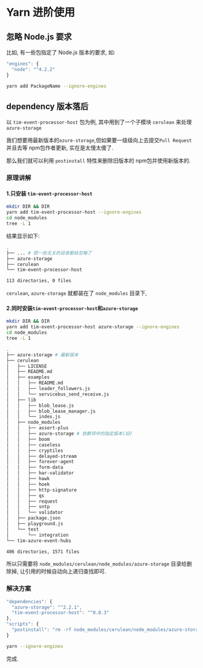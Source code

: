 # Yarn 进阶使用

## 忽略 Node.js 要求

比如, 有一些包指定了 Node.js 版本的要求, 如:

```js
"engines": {
  "node": "^4.2.2"
}
```

```bash
yarn add PackageName --ignore-engines
```

## dependency 版本落后

以 `tim-event-processor-host` 包为例, 其中用到了一个子模块 `cerulean` 来处理 `azure-storage`

我们想要用最新版本的`azure-storage`,但如果要一级级向上去提交`Pull Request`并且去等 npm包作者更新, 实在是太慢太傻了.

那么我们就可以利用 `postinstall` 特性来删除旧版本的 npm包并使用新版本的.

### 原理讲解

#### 1.只安装 `tim-event-processor-host`

```bash
mkdir DIR && DIR
yarn add tim-event-processor-host --ignore-engines
cd node_modules
tree -L 1
```

结果显示如下:

```bash
.
├── ... # 把一些无关的目录都给忽略了
├── azure-storage
├── cerulean
└── tim-event-processor-host

113 directories, 0 files
```

`cerulean`, `azure-storage` 就都装在了 `node_modules` 目录下, 

#### 2.同时安装`tim-event-processor-host`和`azure-storage`

```bash
mkdir DIR && DIR
yarn add tim-event-processor-host azure-storage --ignore-engines
cd node_modules
tree -L 1
```

```bash
.
├── azure-storage # 最新版本
├── cerulean
│   ├── LICENSE
│   ├── README.md
│   ├── examples
│   │   ├── README.md
│   │   ├── leader_followers.js
│   │   └── servicebus_send_receive.js
│   ├── lib
│   │   ├── blob_lease.js
│   │   ├── blob_lease_manager.js
│   │   └── index.js
│   ├── node_modules
│   │   ├── assert-plus
│   │   ├── azure-storage # 依赖项中的指定版本(旧)
│   │   ├── boom
│   │   ├── caseless
│   │   ├── cryptiles
│   │   ├── delayed-stream
│   │   ├── forever-agent
│   │   ├── form-data
│   │   ├── har-validator
│   │   ├── hawk
│   │   ├── hoek
│   │   ├── http-signature
│   │   ├── qs
│   │   ├── request
│   │   ├── sntp
│   │   └── validator
│   ├── package.json
│   ├── playground.js
│   └── test
│       └── integration
└── tim-azure-event-hubs

406 directories, 1571 files
```

所以只需要将 `node_modules/cerulean/node_modules/azure-storage` 目录给删除掉, 让引用的时候自动向上递归查找即可.

### 解决方案

```js
"dependencies": {
  "azure-storage": "^2.2.1",
  "tim-event-processor-host": "^0.0.3"
},
"scripts": {
  "postinstall": "rm -rf node_modules/cerulean/node_modules/azure-storage"
}
```

```bash
yarn --ignore-engines
```

完成. 
